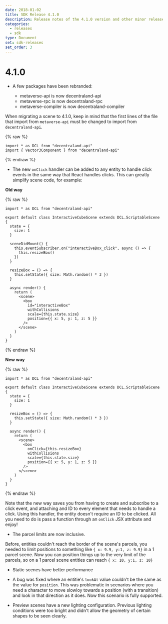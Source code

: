 ```yaml
---
date: 2018-01-02
title: SDK Release 4.1.0
description: Release notes of the 4.1.0 version and other minor releases
categories:
  - releases
  - sdk
type: Document
set: sdk-releases
set_order: 3
---
```


# 4.1.0

- A few packages have been rebranded:

  - metaverse-api is now decentraland-api
  - metaverse-rpc is now decentraland-rpc
  - metaverse-compiler is now decentraland-compiler

When migrating a scene to 4.1.0, keep in mind that the first lines of the file that import from `metaverse-api` must be changed to import from `decentraland-api`.

{% raw %}

```tsx
import * as DCL from "decentraland-api"
import { Vector3Component } from "decentraland-api"
```

{% endraw %}

- The new `onClick` handler can be added to any entity to handle click events in the same way that React handles clicks. This can greatly simplify scene code, for example:

**Old way**

{% raw %}

```tsx
import * as DCL from "decentraland-api"

export default class InteractiveCubeScene extends DCL.ScriptableScene {
  state = {
    size: 1
  }

  sceneDidMount() {
    this.eventSubscriber.on("interactiveBox_click", async () => {
      this.resizeBox()
    })
  }

  resizeBox = () => {
    this.setState({ size: Math.random() * 3 })
  }

  async render() {
    return (
      <scene>
        <box
          id="interactiveBox"
          withCollisions
          scale={this.state.size}
          position={{ x: 5, y: 1, z: 5 }}
        />
      </scene>
    )
  }
}
```

{% endraw %}

**New way**

{% raw %}

```tsx
import * as DCL from "decentraland-api"

export default class InteractiveCubeScene extends DCL.ScriptableScene {
  state = {
    size: 1
  }

  resizeBox = () => {
    this.setState({ size: Math.random() * 3 })
  }

  async render() {
    return (
      <scene>
        <box
          onClick={this.resizeBox}
          withCollisions
          scale={this.state.size}
          position={{ x: 5, y: 1, z: 5 }}
        />
      </scene>
    )
  }
}
```

{% endraw %}

Note that the new way saves you from having to create and subscribe to a click event, and attaching and ID to every element that needs to handle a click. Using this handler, the entity doesn't require an ID to be clicked. All you need to do is pass a function through an `onClick` JSX attribute and enjoy!

- The parcel limits are now inclusive.

Before, entities couldn't reach the border of the scene's parcels, you needed to limit positions to something like `{ x: 9.9, y:1, z: 9.9}` in a 1 parcel scene. Now you can position things up to the very limit of the parcels, so on a 1 parcel scene entities can reach `{ x: 10, y:1, z: 10}`

- Static scenes have better performance

- A bug was fixed where an entitie's `lookAt` value couldn't be the same as the value for `position`. This was problematic in scenarios where you need a character to move slowloy towards a position (with a transition) and look in that direction as it does. Now this scenario is fully supported.

- Preview scenes have a new lighting configuration. Previous lighting conditions were too bright and didn't allow the geometry of certain shapes to be seen clearly.
